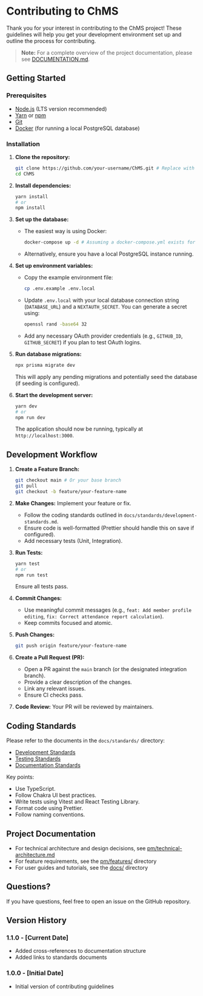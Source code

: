 # Contributing to ChMS

Thank you for your interest in contributing to the ChMS project! These guidelines will help you get your development environment set up and outline the process for contributing.

> **Note:** For a complete overview of the project documentation, please see [DOCUMENTATION.md](./DOCUMENTATION.md).

## Getting Started

### Prerequisites

- [Node.js](https://nodejs.org/) (LTS version recommended)
- [Yarn](https://yarnpkg.com/) or [npm](https://www.npmjs.com/)
- [Git](https://git-scm.com/)
- [Docker](https://www.docker.com/) (for running a local PostgreSQL database)

### Installation

1.  **Clone the repository:**

    ```bash
    git clone https://github.com/your-username/ChMS.git # Replace with the actual repo URL
    cd ChMS
    ```

2.  **Install dependencies:**

    ```bash
    yarn install
    # or
    npm install
    ```

3.  **Set up the database:**

    - The easiest way is using Docker:
      ```bash
      docker-compose up -d # Assuming a docker-compose.yml exists for postgres
      ```
    - Alternatively, ensure you have a local PostgreSQL instance running.

4.  **Set up environment variables:**

    - Copy the example environment file:
      ```bash
      cp .env.example .env.local
      ```
    - Update `.env.local` with your local database connection string (`DATABASE_URL`) and a `NEXTAUTH_SECRET`. You can generate a secret using:
      ```bash
      openssl rand -base64 32
      ```
    - Add any necessary OAuth provider credentials (e.g., `GITHUB_ID`, `GITHUB_SECRET`) if you plan to test OAuth logins.

5.  **Run database migrations:**

    ```bash
    npx prisma migrate dev
    ```

    This will apply any pending migrations and potentially seed the database (if seeding is configured).

6.  **Start the development server:**
    ```bash
    yarn dev
    # or
    npm run dev
    ```
    The application should now be running, typically at `http://localhost:3000`.

## Development Workflow

1.  **Create a Feature Branch:**

    ```bash
    git checkout main # Or your base branch
    git pull
    git checkout -b feature/your-feature-name
    ```

2.  **Make Changes:** Implement your feature or fix.

    - Follow the coding standards outlined in `docs/standards/development-standards.md`.
    - Ensure code is well-formatted (Prettier should handle this on save if configured).
    - Add necessary tests (Unit, Integration).

3.  **Run Tests:**

    ```bash
    yarn test
    # or
    npm run test
    ```

    Ensure all tests pass.

4.  **Commit Changes:**

    - Use meaningful commit messages (e.g., `feat: Add member profile editing`, `fix: Correct attendance report calculation`).
    - Keep commits focused and atomic.

5.  **Push Changes:**

    ```bash
    git push origin feature/your-feature-name
    ```

6.  **Create a Pull Request (PR):**

    - Open a PR against the `main` branch (or the designated integration branch).
    - Provide a clear description of the changes.
    - Link any relevant issues.
    - Ensure CI checks pass.

7.  **Code Review:** Your PR will be reviewed by maintainers.

## Coding Standards

Please refer to the documents in the `docs/standards/` directory:

- [Development Standards](./docs/standards/development-standards.md)
- [Testing Standards](./docs/standards/testing-standards.md)
- [Documentation Standards](./docs/standards/documentation-standards.md)

Key points:

- Use TypeScript.
- Follow Chakra UI best practices.
- Write tests using Vitest and React Testing Library.
- Format code using Prettier.
- Follow naming conventions.

## Project Documentation

- For technical architecture and design decisions, see [pm/technical-architecture.md](./pm/technical-architecture.md)
- For feature requirements, see the [pm/features/](./pm/features/) directory
- For user guides and tutorials, see the [docs/](./docs/) directory

## Questions?

If you have questions, feel free to open an issue on the GitHub repository.

## Version History

### 1.1.0 - [Current Date]

- Added cross-references to documentation structure
- Added links to standards documents

### 1.0.0 - [Initial Date]

- Initial version of contributing guidelines
